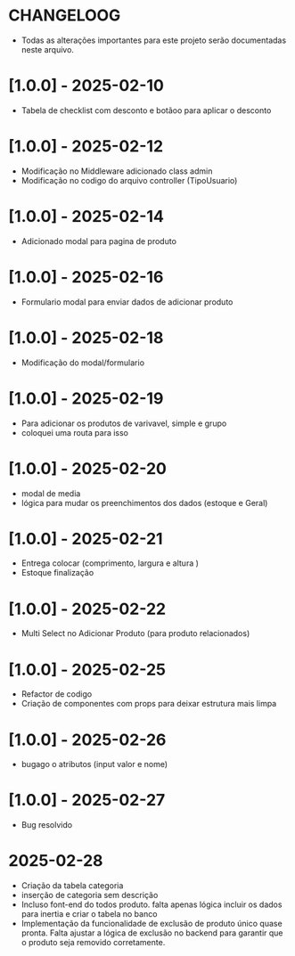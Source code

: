 # CHANGELOOG
- Todas as alterações importantes para este projeto serão documentadas neste arquivo.

# [1.0.0] - 2025-02-10
- Tabela de checklist com desconto e botãoo para aplicar o desconto
# [1.0.0] - 2025-02-12
- Modificação no Middleware adicionado class admin 
- Modificação no codigo do arquivo controller (TipoUsuario) 
# [1.0.0] - 2025-02-14
- Adicionado modal para pagina de produto
# [1.0.0] - 2025-02-16 
- Formulario modal para enviar dados de adicionar produto
# [1.0.0] - 2025-02-18
- Modificação do modal/formulario
# [1.0.0] - 2025-02-19 
- Para adicionar os produtos de varivavel, simple e grupo 
- coloquei uma routa para isso
# [1.0.0] - 2025-02-20
- modal de media 
- lógica para mudar os preenchimentos dos dados (estoque e Geral)
# [1.0.0] - 2025-02-21 
- Entrega colocar (comprimento, largura e altura ) 
- Estoque finalização
# [1.0.0] - 2025-02-22 
- Multi Select no Adicionar Produto (para produto relacionados)
# [1.0.0] - 2025-02-25 
- Refactor de codigo 
- Criação de componentes com props para deixar estrutura mais limpa
# [1.0.0] - 2025-02-26 
- bugago o atributos (input valor e nome)
# [1.0.0] - 2025-02-27
- Bug resolvido
# 2025-02-28
- Criação da tabela categoria
- inserção de categoria sem descrição 
- Incluso font-end do todos produto. falta apenas lógica incluir os dados para inertia e criar o tabela no banco
- Implementação da funcionalidade de exclusão de produto único quase pronta. Falta ajustar a lógica de exclusão no  backend para garantir que o produto seja removido corretamente.